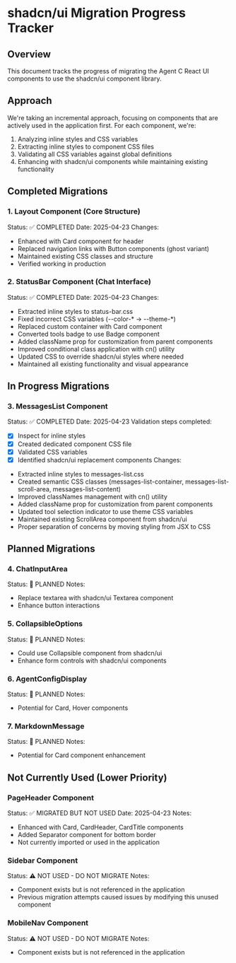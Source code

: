 # shadcn/ui Migration Progress Tracker

## Overview
This document tracks the progress of migrating the Agent C React UI components to use the shadcn/ui component library.

## Approach
We're taking an incremental approach, focusing on components that are actively used in the application first. For each component, we're:
1. Analyzing inline styles and CSS variables
2. Extracting inline styles to component CSS files
3. Validating all CSS variables against global definitions
4. Enhancing with shadcn/ui components while maintaining existing functionality

## Completed Migrations

### 1. Layout Component (Core Structure)
Status: ✅ COMPLETED
Date: 2025-04-23
Changes:
- Enhanced with Card component for header
- Replaced navigation links with Button components (ghost variant)
- Maintained existing CSS classes and structure
- Verified working in production

### 2. StatusBar Component (Chat Interface)
Status: ✅ COMPLETED
Date: 2025-04-23
Changes:
- Extracted inline styles to status-bar.css
- Fixed incorrect CSS variables (--color-* → --theme-*)
- Replaced custom container with Card component
- Converted tools badge to use Badge component
- Added className prop for customization from parent components
- Improved conditional class application with cn() utility
- Updated CSS to override shadcn/ui styles where needed
- Maintained all existing functionality and visual appearance

## In Progress Migrations

### 3. MessagesList Component
Status: ✅ COMPLETED
Date: 2025-04-23
Validation steps completed:
- [x] Inspect for inline styles
- [x] Created dedicated component CSS file
- [x] Validated CSS variables
- [x] Identified shadcn/ui replacement components
Changes:
- Extracted inline styles to messages-list.css
- Created semantic CSS classes (messages-list-container, messages-list-scroll-area, messages-list-content)
- Improved classNames management with cn() utility
- Added className prop for customization from parent components
- Updated tool selection indicator to use theme CSS variables
- Maintained existing ScrollArea component from shadcn/ui
- Proper separation of concerns by moving styling from JSX to CSS

## Planned Migrations

### 4. ChatInputArea
Status: 📝 PLANNED
Notes:
- Replace textarea with shadcn/ui Textarea component
- Enhance button interactions

### 5. CollapsibleOptions
Status: 📝 PLANNED
Notes:
- Could use Collapsible component from shadcn/ui
- Enhance form controls with shadcn/ui components

### 6. AgentConfigDisplay
Status: 📝 PLANNED
Notes:
- Potential for Card, Hover components

### 7. MarkdownMessage
Status: 📝 PLANNED
Notes:
- Potential for Card component enhancement

## Not Currently Used (Lower Priority)

### PageHeader Component
Status: ✅ MIGRATED BUT NOT USED
Date: 2025-04-23
Notes:
- Enhanced with Card, CardHeader, CardTitle components
- Added Separator component for bottom border
- Not currently imported or used in the application

### Sidebar Component
Status: ⚠️ NOT USED - DO NOT MIGRATE
Notes:
- Component exists but is not referenced in the application
- Previous migration attempts caused issues by modifying this unused component

### MobileNav Component
Status: ⚠️ NOT USED - DO NOT MIGRATE
Notes:
- Component exists but is not referenced in the application